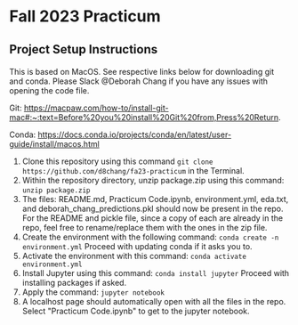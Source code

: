 # Fall 2023 Practicum

## Project Setup Instructions 
#### 
This is based on MacOS. See respective links below for downloading git and conda. Please Slack @Deborah Chang if you have any issues with opening the code file.

Git: https://macpaw.com/how-to/install-git-mac#:~:text=Before%20you%20install%20Git%20from,Press%20Return.

Conda: https://docs.conda.io/projects/conda/en/latest/user-guide/install/macos.html

1. Clone this repository using this command `git clone https://github.com/d8chang/fa23-practicum` in the Terminal.
2. Within the repository directory, unzip package.zip using this command: `unzip package.zip`
3. The files: README.md, Practicum Code.ipynb, environment.yml, eda.txt, and deborah_chang_predictions.pkl should now be present in the repo. For the README and pickle file, since a copy of each are already in the repo, feel free to rename/replace them with the ones in the zip file.  
4. Create the environment with the following command: `conda create -n environment.yml` Proceed with updating conda if it asks you to.
5. Activate the environment with this command: `conda activate environment.yml`
6. Install Jupyter using this command: `conda install jupyter` Proceed with installing packages if asked.
7. Apply the command: `jupyter notebook`
8. A localhost page should automatically open with all the files in the repo. Select "Practicum Code.ipynb" to get to the jupyter notebook.
